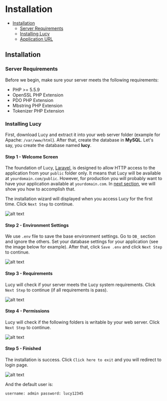 # Installation

- [Installation](#installation)
    - [Server Requirements](#server-requirements)
    - [Installing Lucy](#installing-lucy)
    - [Application URL](#application-url)

<a name="installation"></a>
## Installation

<a name="server-requirements"></a>
### Server Requirements

Before we begin, make sure your server meets the following requirements:

- PHP >= 5.5.9
- OpenSSL PHP Extension
- PDO PHP Extension
- Mbstring PHP Extension
- Tokenizer PHP Extension

<a name="installing-lucy"></a>
### Installing Lucy

First, download Lucy and extract it into your web server folder (example for Apache: `/var/www/html`). After that, create the database in **MySQL**.  Let's say, you create the database named **lucy**.

#### Step 1 - Welcome Screen

The foundation of Lucy, [Laravel](https://laravel.com), is designed to allow HTTP access to the application from your `public` folder only. It means that Lucy will be available at `yourdomain.com/public`. However, for production you will probably want to have your application available at `yourdomain.com`. In [next section](#application-url), we will show you how to accomplish that.

The installation wizard will displayed when you access Lucy for the first time. Click `Next Step` to continue.

![alt text](http://s33.postimg.org/efa073xun/01_install.png "Welcome Screen")

#### Step 2 - Environment Settings

We use `.env` file to save the base environment settings. Go to `DB_` section and ignore the others. Set your database settings for your application (see the image below for example). After that, click `Save .env` and click `Next Step` to continue.

![alt text](http://s33.postimg.org/6jvbxxfrz/02_install.png "Environment Settings")

#### Step 3 - Requirements

Lucy will check if your server meets the Lucy system requirements. Click `Next Step` to continue (if all requirements is pass).

![alt text](http://s33.postimg.org/nf6slxtzz/03_install.png "Requirements")

#### Step 4 - Permissions

Lucy will check if the following folders is writable by your web server. Click `Next Step` to continue.

![alt text](http://s33.postimg.org/npa6ax067/04_install.png "Permissions")

#### Step 5 - Finished

The installation is success. Click `Click here to exit` and you will redirect to login page.

![alt text](http://s33.postimg.org/6j5lsz38f/05_install.png "Finished")

And the default user is:

```
username: admin password: lucy12345
```
